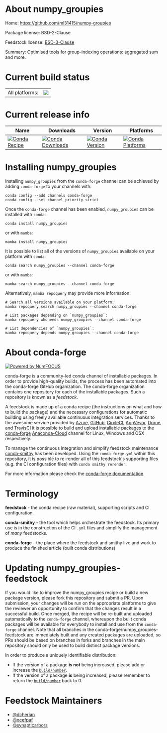 About numpy_groupies
====================

Home: https://github.com/ml31415/numpy-groupies

Package license: BSD-2-Clause

Feedstock license: [BSD-3-Clause](https://github.com/conda-forge/numpy_groupies-feedstock/blob/main/LICENSE.txt)

Summary: Optimised tools for group-indexing operations: aggregated sum and more.

Current build status
====================


<table><tr><td>All platforms:</td>
    <td>
      <a href="https://dev.azure.com/conda-forge/feedstock-builds/_build/latest?definitionId=5479&branchName=main">
        <img src="https://dev.azure.com/conda-forge/feedstock-builds/_apis/build/status/numpy_groupies-feedstock?branchName=main">
      </a>
    </td>
  </tr>
</table>

Current release info
====================

| Name | Downloads | Version | Platforms |
| --- | --- | --- | --- |
| [![Conda Recipe](https://img.shields.io/badge/recipe-numpy_groupies-green.svg)](https://anaconda.org/conda-forge/numpy_groupies) | [![Conda Downloads](https://img.shields.io/conda/dn/conda-forge/numpy_groupies.svg)](https://anaconda.org/conda-forge/numpy_groupies) | [![Conda Version](https://img.shields.io/conda/vn/conda-forge/numpy_groupies.svg)](https://anaconda.org/conda-forge/numpy_groupies) | [![Conda Platforms](https://img.shields.io/conda/pn/conda-forge/numpy_groupies.svg)](https://anaconda.org/conda-forge/numpy_groupies) |

Installing numpy_groupies
=========================

Installing `numpy_groupies` from the `conda-forge` channel can be achieved by adding `conda-forge` to your channels with:

```
conda config --add channels conda-forge
conda config --set channel_priority strict
```

Once the `conda-forge` channel has been enabled, `numpy_groupies` can be installed with `conda`:

```
conda install numpy_groupies
```

or with `mamba`:

```
mamba install numpy_groupies
```

It is possible to list all of the versions of `numpy_groupies` available on your platform with `conda`:

```
conda search numpy_groupies --channel conda-forge
```

or with `mamba`:

```
mamba search numpy_groupies --channel conda-forge
```

Alternatively, `mamba repoquery` may provide more information:

```
# Search all versions available on your platform:
mamba repoquery search numpy_groupies --channel conda-forge

# List packages depending on `numpy_groupies`:
mamba repoquery whoneeds numpy_groupies --channel conda-forge

# List dependencies of `numpy_groupies`:
mamba repoquery depends numpy_groupies --channel conda-forge
```


About conda-forge
=================

[![Powered by
NumFOCUS](https://img.shields.io/badge/powered%20by-NumFOCUS-orange.svg?style=flat&colorA=E1523D&colorB=007D8A)](https://numfocus.org)

conda-forge is a community-led conda channel of installable packages.
In order to provide high-quality builds, the process has been automated into the
conda-forge GitHub organization. The conda-forge organization contains one repository
for each of the installable packages. Such a repository is known as a *feedstock*.

A feedstock is made up of a conda recipe (the instructions on what and how to build
the package) and the necessary configurations for automatic building using freely
available continuous integration services. Thanks to the awesome service provided by
[Azure](https://azure.microsoft.com/en-us/services/devops/), [GitHub](https://github.com/),
[CircleCI](https://circleci.com/), [AppVeyor](https://www.appveyor.com/),
[Drone](https://cloud.drone.io/welcome), and [TravisCI](https://travis-ci.com/)
it is possible to build and upload installable packages to the
[conda-forge](https://anaconda.org/conda-forge) [Anaconda-Cloud](https://anaconda.org/)
channel for Linux, Windows and OSX respectively.

To manage the continuous integration and simplify feedstock maintenance
[conda-smithy](https://github.com/conda-forge/conda-smithy) has been developed.
Using the ``conda-forge.yml`` within this repository, it is possible to re-render all of
this feedstock's supporting files (e.g. the CI configuration files) with ``conda smithy rerender``.

For more information please check the [conda-forge documentation](https://conda-forge.org/docs/).

Terminology
===========

**feedstock** - the conda recipe (raw material), supporting scripts and CI configuration.

**conda-smithy** - the tool which helps orchestrate the feedstock.
                   Its primary use is in the construction of the CI ``.yml`` files
                   and simplify the management of *many* feedstocks.

**conda-forge** - the place where the feedstock and smithy live and work to
                  produce the finished article (built conda distributions)


Updating numpy_groupies-feedstock
=================================

If you would like to improve the numpy_groupies recipe or build a new
package version, please fork this repository and submit a PR. Upon submission,
your changes will be run on the appropriate platforms to give the reviewer an
opportunity to confirm that the changes result in a successful build. Once
merged, the recipe will be re-built and uploaded automatically to the
`conda-forge` channel, whereupon the built conda packages will be available for
everybody to install and use from the `conda-forge` channel.
Note that all branches in the conda-forge/numpy_groupies-feedstock are
immediately built and any created packages are uploaded, so PRs should be based
on branches in forks and branches in the main repository should only be used to
build distinct package versions.

In order to produce a uniquely identifiable distribution:
 * If the version of a package **is not** being increased, please add or increase
   the [``build/number``](https://docs.conda.io/projects/conda-build/en/latest/resources/define-metadata.html#build-number-and-string).
 * If the version of a package **is** being increased, please remember to return
   the [``build/number``](https://docs.conda.io/projects/conda-build/en/latest/resources/define-metadata.html#build-number-and-string)
   back to 0.

Feedstock Maintainers
=====================

* [@dcherian](https://github.com/dcherian/)
* [@ocefpaf](https://github.com/ocefpaf/)
* [@synapticarbors](https://github.com/synapticarbors/)

